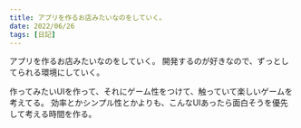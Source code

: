 ```yaml
---
title: アプリを作るお店みたいなのをしていく。
date: 2022/06/26
tags: [日記]
---
```


アプリを作るお店みたいなのをしていく。
開発するのが好きなので、ずっとしてられる環境にしていく。

<!--more-->

作ってみたいUIを作って、それにゲーム性をつけて、触っていて楽しいゲームを考えてる。
効率とかシンプル性とかよりも、こんなUIあったら面白そうを優先して考える時間を作る。

